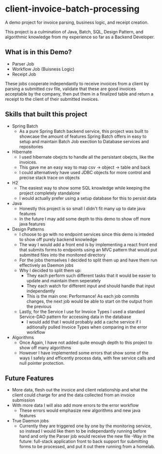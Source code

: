# client-invoice-batch-processing
A demo project for invoice parsing, business logic, and receipt creation.

This project is a culmination of Java, Batch, SQL, Design Pattern, and algorithmic knowledge from my experience so far as a Backend Developer.

## What is in this Demo?
- Parser Job
- Workflow Job (Buisness Logic)
- Receipt Job
  
These jobs cooperate independantly to receive invoices from a client by parsing a submitted csv file, validate that these are good invoices acceptable by the company, then put them in a finalized table and return a receipt to the client of their submitted invoices.

## Skills that built this project
- Spring Batch
  - As a pure Spring Batch backend service, this project was built to showcase the amount of features Spring Batch offers in easy to setup and maintain Batch Job exection to Database services and repositories
- Hibernate
  - I used hibernate obejcts to handle all the persistant obejcts, like the invoices.
  - This gave me an easy way to map csv -> object -> table and back
  - I could alternatively have used JDBC objects for more control and precise stack trace on objects
- H2
  - The easiest way to show some SQL knowledge while keeping the project completely standalone
  - I would actually prefer using a setup database for this to persist data
- Java
  - Honestly this project is so small I didn't fit many up to date java features
  - In the future I may add some depth to this demo to show off more java features
- Design Patterns
  - I choose to go with no endpoint services since this demo is inteded to show off purely backend knowledge
  - The way I would add a front end is by implementing a react front end that submits forms to endpoints using an MVC pattern that would put submitted files into the monitored directory
  - For the jobs themselves I decided to split them up and have them run effectively as Daemon jobs
  - Why I decided to split them up:
    -  They each perform such different tasks that it would be easier to update and maintain them seperately
    -  They each watch for different input and should handle that input independantly
    -  This is the main one: Performance! As each job commits changes, the next job would be able to start on the output from the previous
  - Lastly, for the Service I use for Invoice Types I used a standard Service-DAO pattern for accessing data in the database
    - I would add that I would probably add a cache service if I aditionally pulled Invoice Types when comparing in the error workflow
- Algorithms
  - Once Again, I have not added quite enough depth to this project to show off many algorithms
  - However I have implemented some errors that show some of the ways I safely and efficently process data, with few service calls and null pointer protection.

## Future Features
- More data, flesh out the invoice and client relationship and what the client could charge for and the data collected from an invoice submission
- With more data I will also add more errors to the error workflow
  - These errors would emphasize new algorithms and new java features
- True Daemon jobs
  - Currently they are triggered one by one by the monitoring service, so instead I would like them to be independantly running before hand and only the Parser job would receive the new file
-Way in the future: full-stack application front to back support for submitting forms to be processed, and put it out there running from a homelab.  
